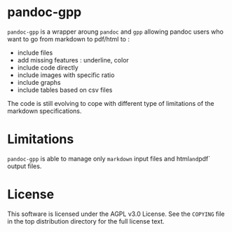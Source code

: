 # pandoc-gpp

`pandoc-gpp` is a wrapper aroung `pandoc` and `gpp` allowing pandoc users who want to go from markdown to pdf/html to :

 * include files
 * add missing features : underline, color
 * include code directly
 * include images with specific ratio
 * include graphs
 * include tables based on csv files

The code is still evolving to cope with different type of limitations of the markdown specifications.

# Limitations

`pandoc-gpp` is able to manage only `markdown` input files and html` and `pdf` output files.

# License

This software is licensed under the AGPL v3.0 License. See the `COPYING` file in the top distribution directory for the full license text.